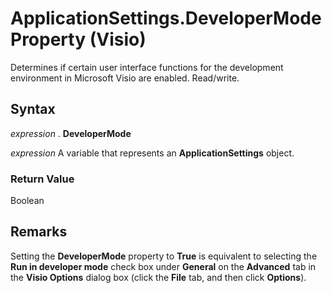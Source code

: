 
# ApplicationSettings.DeveloperMode Property (Visio)

Determines if certain user interface functions for the development environment in Microsoft Visio are enabled. Read/write.


## Syntax

 _expression_ . **DeveloperMode**

 _expression_ A variable that represents an **ApplicationSettings** object.


### Return Value

Boolean


## Remarks

Setting the  **DeveloperMode** property to **True** is equivalent to selecting the **Run in developer mode** check box under **General** on the **Advanced** tab in the **Visio Options** dialog box (click the **File** tab, and then click **Options**).

